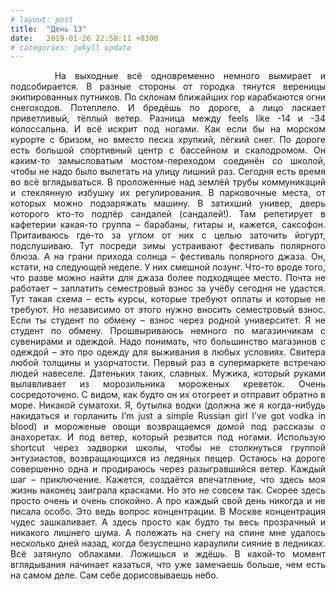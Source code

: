 ```yaml
---
# layout: post
title:  "День 13"
date:   2019-01-26 22:58:11 +0300
# categories: jekyll update
---
```


<div style="text-align: justify">

&nbsp;&nbsp;&nbsp;&nbsp;
На выходные всё одновременно немного вымирает и подсобирается. В разные стороны от городка тянутся вереницы экипированных путников. По склонам ближайших гор карабкаются огни снегоходов. Потеплело. И бредёшь по дороге, а лицо ласкает приветливый, тёплый ветер. Разница между feels like -14 и -34 колоссальна. И всё искрит под ногами. Как если бы на морском курорте с бризом, но вместо песка хрупкий, лёгкий снег. По дороге есть большой спортивный центр с бассейном и скалодромом. Он каким-то замысловатым мостом-переходом соединён со школой, чтобы не надо было вылетать на улицу лишний раз. Сегодня есть время во всё вглядываться. В проложенные над землёй трубы коммуникаций и стеклянную избушку их регулирования. В парковочные места, от которых можно подзаряжать машину. В затихший универ, дверь которого кто-то подпёр сандалей (сандалей!). Там репетирует в кафетерии какая-то группа – барабаны, гитары и, кажется, саксофон. Притаиваюсь где-то за углом от них с целью заточить йогурт, подслушиваю. Тут посреди зимы устраивают фестиваль полярного блюза. А на грани прихода солнца – фестиваль полярного джаза. Он, кстати, на следующей неделе. У них смешной лозунг. Что-то вроде того, что разве можно найти для джаза более подходящее место. Почта не работает – заплатить семестровый взнос за учёбу сегодня не удастся. Тут такая схема – есть курсы, которые требуют оплаты и которые не требуют. Но независимо от этого нужно вносить семестровый взнос. Если ты студент по обмену – взнос через родной университет. Я не студент по обмену. Прошвыриваюсь немного по магазинчикам с сувенирами и одеждой. Надо понимать, что большинство магазинов с одеждой – это про одежду для выживания в любых условиях. Свитера любой толщины и узорчатости. Первый раз в супермаркете встречаю людей навеселе. Датеньких таких, славных. Мужика, который руками вылавливает из морозильника мороженых креветок. Очень сосредоточено. С видом, как будто он их отогреет и отправит обратно в море. Никакой суматохи. Я, бутылка водки (должна же я когда-нибудь накидаться и горланить I’m just a simple Russian girl I’ve got vodka in blood) и мороженые овощи возвращаемся домой под рассказы о анахоретах. И под ветер, который резвится под ногами. Использую shortcut через задворки школы, чтобы не столкнуться группой энтузиастов, возвращающихся из ледяных пещер. Остаюсь на дороге совершенно одна и продираюсь через разыгравшийся ветер. Каждый шаг – приключение. Кажется, создаётся впечатление, что здесь моя жизнь наконец заиграла красками. Но это не совсем так. Скорее здесь просто очень и очень спокойно.  А про каждый свой день никогда и не писала особо. Это ведь вопрос концентрации. В Москве концентрация чудес зашкаливает. А здесь просто как будто ты весь прозрачный и никакого лишнего шума. А полежать на снегу на спине мне удалось несколько дней назад, когда безуспешно караулили сияние в ледниках. Всё затянуло облаками. Ложишься и ждёшь. В какой-то момент вглядывания начинает казаться, что уже замечаешь больше, чем есть на самом деле. Сам себе дорисовываешь небо.
</div>

<div class="container">
  <div class="image-gallery">
    <div class="column">
      <div class="image-item">
        <img src="{{site.baseurl}}/assets/images/66.png" alt="" />
        <div class="overlay"><span></span></div>
      </div>
      <div class="image-item">
        <img src="{{site.baseurl}}/assets/images/68.png" alt="" />
        <div class="overlay"><span></span></div>
      </div>
      <div class="image-item">
        <img src="{{site.baseurl}}/assets/images/70.png" alt="" />
        <div class="overlay"><span></span></div>
      </div>
      <div class="image-item">
        <img src="{{site.baseurl}}/assets/images/72.png" alt="" />
        <div class="overlay"><span></span></div>
      </div>
    </div>
    <div class="column">
      <div class="image-item">
        <img src="{{site.baseurl}}/assets/images/67.png" alt="" />
        <div class="overlay"><span></span></div>
      </div>
      <div class="image-item">
        <img src="{{site.baseurl}}/assets/images/69.png" alt="" />
        <div class="overlay"><span></span></div>
      </div>
      <div class="image-item">
        <img src="{{site.baseurl}}/assets/images/71.png" alt="" />
        <div class="overlay"><span></span></div>
      </div>
    </div>
  </div>
</div>

